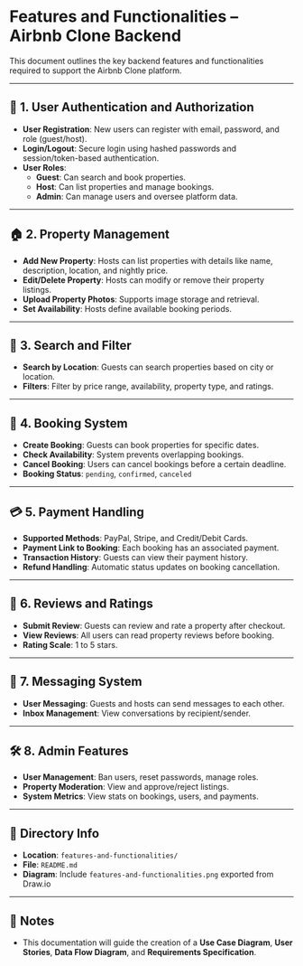 # Features and Functionalities – Airbnb Clone Backend

This document outlines the key backend features and functionalities required to support the Airbnb Clone platform.

---

## 🔐 1. User Authentication and Authorization
- **User Registration**: New users can register with email, password, and role (guest/host).
- **Login/Logout**: Secure login using hashed passwords and session/token-based authentication.
- **User Roles**:
  - **Guest**: Can search and book properties.
  - **Host**: Can list properties and manage bookings.
  - **Admin**: Can manage users and oversee platform data.

---

## 🏠 2. Property Management
- **Add New Property**: Hosts can list properties with details like name, description, location, and nightly price.
- **Edit/Delete Property**: Hosts can modify or remove their property listings.
- **Upload Property Photos**: Supports image storage and retrieval.
- **Set Availability**: Hosts define available booking periods.

---

## 🔎 3. Search and Filter
- **Search by Location**: Guests can search properties based on city or location.
- **Filters**: Filter by price range, availability, property type, and ratings.

---

## 📆 4. Booking System
- **Create Booking**: Guests can book properties for specific dates.
- **Check Availability**: System prevents overlapping bookings.
- **Cancel Booking**: Users can cancel bookings before a certain deadline.
- **Booking Status**: `pending`, `confirmed`, `canceled`

---

## 💳 5. Payment Handling
- **Supported Methods**: PayPal, Stripe, and Credit/Debit Cards.
- **Payment Link to Booking**: Each booking has an associated payment.
- **Transaction History**: Guests can view their payment history.
- **Refund Handling**: Automatic status updates on booking cancellation.

---

## 🌟 6. Reviews and Ratings
- **Submit Review**: Guests can review and rate a property after checkout.
- **View Reviews**: All users can read property reviews before booking.
- **Rating Scale**: 1 to 5 stars.

---

## 💬 7. Messaging System
- **User Messaging**: Guests and hosts can send messages to each other.
- **Inbox Management**: View conversations by recipient/sender.

---

## 🛠 8. Admin Features
- **User Management**: Ban users, reset passwords, manage roles.
- **Property Moderation**: View and approve/reject listings.
- **System Metrics**: View stats on bookings, users, and payments.

---

## 📁 Directory Info
- **Location**: `features-and-functionalities/`
- **File**: `README.md`
- **Diagram**: Include `features-and-functionalities.png` exported from Draw.io

---

## 📌 Notes
- This documentation will guide the creation of a **Use Case Diagram**, **User Stories**, **Data Flow Diagram**, and **Requirements Specification**.
